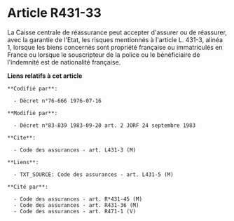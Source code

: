 # Article R431-33

La Caisse centrale de réassurance peut accepter d'assurer ou de réassurer, avec la garantie de l'Etat, les risques mentionnés
à l'article L. 431-3, alinéa 1, lorsque les biens concernés sont propriété française ou immatriculés en France ou lorsque le
souscripteur de la police ou le bénéficiaire de l'indemnité est de nationalité française.

**Liens relatifs à cet article**

	**Codifié par**:

	  - Décret n°76-666 1976-07-16

	**Modifié par**:

	  - Décret n°83-839 1983-09-20 art. 2 JORF 24 septembre 1983

	**Cite**:

	  - Code des assurances - art. L431-3 (M)

	**Liens**:

	  - TXT_SOURCE: Code des assurances - art. L431-5 (M)

	**Cité par**:

	  - Code des assurances - art. R*431-45 (M)
	  - Code des assurances - art. R431-36 (M)
	  - Code des assurances - art. R471-1 (V)
